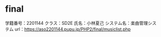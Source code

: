 # final
学籍番号：2201144
クラス：SD2E
氏名：小林夏己
システム名：楽曲管理システム
url：https://aso2201144.pupu.jp/PHP2/final/musiclist.php